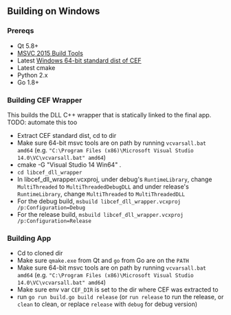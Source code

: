 
## Building on Windows

### Prereqs

* Qt 5.8+
* [MSVC 2015 Build Tools](http://landinghub.visualstudio.com/visual-cpp-build-tools)
* Latest [Windows 64-bit standard dist of CEF](http://opensource.spotify.com/cefbuilds/index.html#windows64_builds)
* Latest cmake
* Python 2.x
* Go 1.8+

### Building CEF Wrapper

This builds the DLL C++ wrapper that is statically linked to the final app. TODO: automate this too

* Extract CEF standard dist, cd to dir
* Make sure 64-bit msvc tools are on path by running `vcvarsall.bat amd64` (e.g.
  `"C:\Program Files (x86)\Microsoft Visual Studio 14.0\VC\vcvarsall.bat" amd64`)
* cmake -G "Visual Studio 14 Win64" .
* `cd libcef_dll_wrapper`
* In libcef_dll_wrapper.vcxproj, under debug's `RuntimeLibrary`, change `MultiThreaded` to `MultiThreadedDebugDLL` and
  under release's `RuntimeLibrary`, change `MultiThreaded` to `MultiThreadedDLL`
* For the debug build, `msbuild libcef_dll_wrapper.vcxproj /p:Configuration=Debug`
* For the release build, `msbuild libcef_dll_wrapper.vcxproj /p:Configuration=Release`

### Building App

* Cd to cloned dir
* Make sure `qmake.exe` from Qt and `go` from Go are on the `PATH`
* Make sure 64-bit msvc tools are on path by running `vcvarsall.bat amd64` (e.g.
  `"C:\Program Files (x86)\Microsoft Visual Studio 14.0\VC\vcvarsall.bat" amd64`)
* Make sure env var `CEF_DIR` is set to the dir where CEF was extracted to
* run `go run build.go build release` (or `run release` to run the release, or `clean` to clean, or replace `release`
  with `debug` for debug version)
